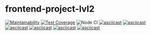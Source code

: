 # frontend-project-lvl2
[![Maintainability](https://api.codeclimate.com/v1/badges/a0b8f6ca676d3ba74cb3/maintainability)](https://codeclimate.com/github/Eserian/frontend-project-lvl2/maintainability)
[![Test Coverage](https://api.codeclimate.com/v1/badges/a0b8f6ca676d3ba74cb3/test_coverage)](https://codeclimate.com/github/Eserian/frontend-project-lvl2/test_coverage)
![Node CI](https://github.com/Eserian/frontend-project-lvl2/workflows/Node%20CI/badge.svg)
[![asciicast](https://asciinema.org/a/vl6LcnxRzIiqFhgO5Gsionyqg.svg)](https://asciinema.org/a/vl6LcnxRzIiqFhgO5Gsionyqg)
[![asciicast](https://asciinema.org/a/ZJQqy4dy6KLFDrbGmmvQO6Qks.svg)](https://asciinema.org/a/ZJQqy4dy6KLFDrbGmmvQO6Qks)
[![asciicast](https://asciinema.org/a/wwbQK7oi5t7n134GmWtfiHDv8.svg)](https://asciinema.org/a/wwbQK7oi5t7n134GmWtfiHDv8)
[![asciicast](https://asciinema.org/a/IPqXLoouD5W1mwYeL7l2ukMEQ.svg)](https://asciinema.org/a/IPqXLoouD5W1mwYeL7l2ukMEQ)
[![asciicast](https://asciinema.org/a/38ZMi3lmvtzV9nzgkGsBNpurN.svg)](https://asciinema.org/a/38ZMi3lmvtzV9nzgkGsBNpurN)
[![asciicast](https://asciinema.org/a/9rDOS65rYyeVJAvJfltCjJ2Do.svg)](https://asciinema.org/a/9rDOS65rYyeVJAvJfltCjJ2Do)